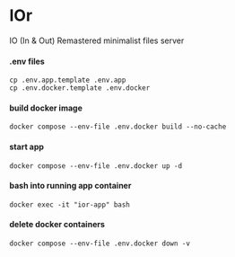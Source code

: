 # IOr
IO (In &amp; Out) Remastered minimalist files server

#### .env files

```
cp .env.app.template .env.app
cp .env.docker.template .env.docker
```

#### build docker image

```
docker compose --env-file .env.docker build --no-cache
```

#### start app

```
docker compose --env-file .env.docker up -d
```

#### bash into running app container

```
docker exec -it "ior-app" bash
```

#### delete docker containers

```
docker compose --env-file .env.docker down -v
```
